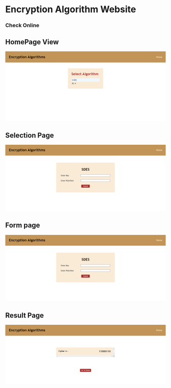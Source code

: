 # Encryption Algorithm Website

### Check Online

## HomePage View

![Project Preview](./assets/homepage.png)

## Selection Page

![Project Preview](./assets/form.png)

## Form page

![Project Preview](./assets/form.png)

## Result Page

![Project Preview](./assets/Result%20page.png)
